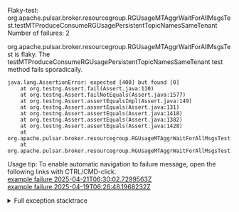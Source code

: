         
Flaky-test: org.apache.pulsar.broker.resourcegroup.RGUsageMTAggrWaitForAllMsgsTest.testMTProduceConsumeRGUsagePersistentTopicNamesSameTenant
Number of failures: 2

org.apache.pulsar.broker.resourcegroup.RGUsageMTAggrWaitForAllMsgsTest is flaky. The testMTProduceConsumeRGUsagePersistentTopicNamesSameTenant test method fails sporadically.

```
java.lang.AssertionError: expected [400] but found [0]
	at org.testng.Assert.fail(Assert.java:110)
	at org.testng.Assert.failNotEquals(Assert.java:1577)
	at org.testng.Assert.assertEqualsImpl(Assert.java:149)
	at org.testng.Assert.assertEquals(Assert.java:131)
	at org.testng.Assert.assertEquals(Assert.java:1418)
	at org.testng.Assert.assertEquals(Assert.java:1382)
	at org.testng.Assert.assertEquals(Assert.java:1428)
	at org.apache.pulsar.broker.resourcegroup.RGUsageMTAggrWaitForAllMsgsTest.testProduceConsumeUsageOnRG(RGUsageMTAggrWaitForAllMsgsTest.java:463)
	at org.apache.pulsar.broker.resourcegroup.RGUsageMTAggrWaitForAllMsgsTest.testMTProduceConsumeRGUsagePersistentTopicNamesSameTenant(RGUsageMTAggrWaitForAllMsgsTest.java:98)
```

Usage tip: To enable automatic navigation to failure message, open the following links with CTRL/CMD-click.  
[example failure 2025-04-21T06:30:02.7299563Z](https://github.com/apache/pulsar/actions/runs/14568336650/job/40861046090#step:9:2724)  
[example failure 2025-04-19T06:26:48.1968232Z](https://github.com/apache/pulsar/actions/runs/14546349740/job/40812283462#step:9:2712)  


<details>
<summary>Full exception stacktrace</summary>
<code><pre>
java.lang.AssertionError: expected [400] but found [0]
	at org.testng.Assert.fail(Assert.java:110)
	at org.testng.Assert.failNotEquals(Assert.java:1577)
	at org.testng.Assert.assertEqualsImpl(Assert.java:149)
	at org.testng.Assert.assertEquals(Assert.java:131)
	at org.testng.Assert.assertEquals(Assert.java:1418)
	at org.testng.Assert.assertEquals(Assert.java:1382)
	at org.testng.Assert.assertEquals(Assert.java:1428)
	at org.apache.pulsar.broker.resourcegroup.RGUsageMTAggrWaitForAllMsgsTest.testProduceConsumeUsageOnRG(RGUsageMTAggrWaitForAllMsgsTest.java:463)
	at org.apache.pulsar.broker.resourcegroup.RGUsageMTAggrWaitForAllMsgsTest.testMTProduceConsumeRGUsagePersistentTopicNamesSameTenant(RGUsageMTAggrWaitForAllMsgsTest.java:98)
	at java.base/jdk.internal.reflect.DirectMethodHandleAccessor.invoke(DirectMethodHandleAccessor.java:103)
	at java.base/java.lang.reflect.Method.invoke(Method.java:580)
	at org.testng.internal.invokers.MethodInvocationHelper.invokeMethod(MethodInvocationHelper.java:139)
	at org.testng.internal.invokers.InvokeMethodRunnable.runOne(InvokeMethodRunnable.java:47)
	at org.testng.internal.invokers.InvokeMethodRunnable.call(InvokeMethodRunnable.java:76)
	at org.testng.internal.invokers.InvokeMethodRunnable.call(InvokeMethodRunnable.java:11)
	at java.base/java.util.concurrent.FutureTask.run(FutureTask.java:317)
	at java.base/java.util.concurrent.ThreadPoolExecutor.runWorker(ThreadPoolExecutor.java:1144)
	at java.base/java.util.concurrent.ThreadPoolExecutor$Worker.run(ThreadPoolExecutor.java:642)
	at java.base/java.lang.Thread.run(Thread.java:1583)

</pre></code>
</details>

